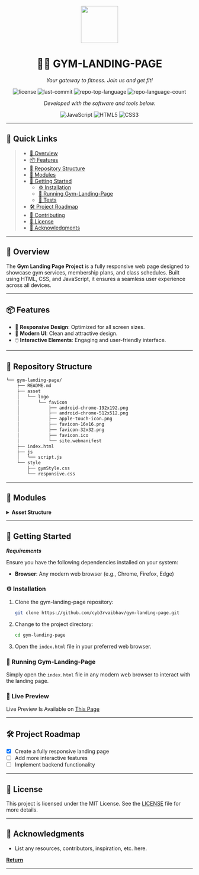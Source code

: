 <p align="center">
  <img src="https://cdn-icons-png.flaticon.com/512/6295/6295417.png" width="100" />
</p>

<h1 align="center">🏋️‍♂️ GYM-LANDING-PAGE</h1>

<p align="center">
  <em>Your gateway to fitness. Join us and get fit!</em>
</p>

<p align="center">
  <img src="https://img.shields.io/github/license/cyb3rvaibhav/gym-landing-page?style=flat&color=0080ff" alt="license">
  <img src="https://img.shields.io/github/last-commit/cyb3rvaibhav/gym-landing-page?style=flat&logo=git&logoColor=white&color=0080ff" alt="last-commit">
  <img src="https://img.shields.io/github/languages/top/cyb3rvaibhav/gym-landing-page?style=flat&color=0080ff" alt="repo-top-language">
  <img src="https://img.shields.io/github/languages/count/cyb3rvaibhav/gym-landing-page?style=flat&color=0080ff" alt="repo-language-count">
</p>

<p align="center">
  <em>Developed with the software and tools below.</em>
</p>

<p align="center">
  <img src="https://img.shields.io/badge/JavaScript-F7DF1E.svg?style=flat&logo=JavaScript&logoColor=black" alt="JavaScript">
  <img src="https://img.shields.io/badge/HTML5-E34F26.svg?style=flat&logo=HTML5&logoColor=white" alt="HTML5">
  <img src="https://img.shields.io/badge/CSS3-1572B6.svg?style=flat&logo=CSS3&logoColor=white" alt="CSS3">
</p>

<hr>

## 🔗 Quick Links

> - [📍 Overview](#-overview)
> - [📦 Features](#-features)
> - [📂 Repository Structure](#-repository-structure)
> - [🧩 Modules](#-modules)
> - [🚀 Getting Started](#-getting-started)
>   - [⚙️ Installation](#️-installation)
>   - [🤖 Running Gym-Landing-Page](#-running-gym-landing-page)
>   - [🧪 Tests](#-tests)
> - [🛠 Project Roadmap](#-project-roadmap)
> - [🤝 Contributing](#-contributing)
> - [📄 License](#-license)
> - [👏 Acknowledgments](#-acknowledgments)

---

## 📍 Overview

The **Gym Landing Page Project** is a fully responsive web page designed to showcase gym services, membership plans, and class schedules. Built using HTML, CSS, and JavaScript, it ensures a seamless user experience across all devices.

---

## 📦 Features

- 📱 **Responsive Design**: Optimized for all screen sizes.
- 💎 **Modern UI**: Clean and attractive design.
- 🖱️ **Interactive Elements**: Engaging and user-friendly interface.

---

## 📂 Repository Structure

```sh
└── gym-landing-page/
    ├── README.md
    ├── asset
    │   └── logo
    │       └── favicon
    │           ├── android-chrome-192x192.png
    │           ├── android-chrome-512x512.png
    │           ├── apple-touch-icon.png
    │           ├── favicon-16x16.png
    │           ├── favicon-32x32.png
    │           ├── favicon.ico
    │           └── site.webmanifest
    ├── index.html
    ├── js
    │   └── script.js
    └── style
        ├── gymStyle.css
        └── responsive.css
```

---

## 🧩 Modules

<details>
  <summary><strong>Asset Structure</strong></summary>
  <ul>
    <li><a href="https://github.com/cyb3rvaibhav/gym-landing-page/blob/master/index.html">index.html</a></li>
    <li><a href="https://github.com/cyb3rvaibhav/gym-landing-page/blob/master/asset/logo/favicon/site.webmanifest">site.webmanifest</a></li>
    <li><a href="https://github.com/cyb3rvaibhav/gym-landing-page/blob/master/style/responsive.css">responsive.css</a></li>
    <li><a href="https://github.com/cyb3rvaibhav/gym-landing-page/blob/master/style/gymStyle.css">gymStyle.css</a></li>
    <li><a href="https://github.com/cyb3rvaibhav/gym-landing-page/blob/master/js/script.js">script.js</a></li>
  </ul>
</details>

---

## 🚀 Getting Started

***Requirements***

Ensure you have the following dependencies installed on your system:
- **Browser**: Any modern web browser (e.g., Chrome, Firefox, Edge)

### ⚙️ Installation

1. Clone the gym-landing-page repository:

    ```sh
    git clone https://github.com/cyb3rvaibhav/gym-landing-page.git
    ```

2. Change to the project directory:

    ```sh
    cd gym-landing-page
    ```

3. Open the `index.html` file in your preferred web browser.

### 🤖 Running Gym-Landing-Page

Simply open the `index.html` file in any modern web browser to interact with the landing page.

### 🧪 Live Preview 
Live Preview Is Available on <a href="https://gymprojectbycyb3rvaibhav.netlify.app/" target="_blank">This Page</a>

---

## 🛠 Project Roadmap

- [x] Create a fully responsive landing page
- [ ] Add more interactive features
- [ ] Implement backend functionality

---


## 📄 License

This project is licensed under the MIT License. See the [LICENSE](LICENSE) file for more details.

---

## 👏 Acknowledgments

- List any resources, contributors, inspiration, etc. here.

[**Return**](#-quick-links)

---

